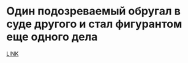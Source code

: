 # Один подозреваемый обругал в суде другого и стал фигурантом еще одного дела



[LINK](https://varlamov.ru/2022044.html)
